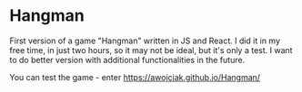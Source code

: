 # Hangman
First version of a game "Hangman" written in JS and React. I did it in my free time, in just two hours, so it may not be ideal, but it's only a test. I want to do better version with additional functionalities in the future.

You can test the game - enter https://awojciak.github.io/Hangman/
